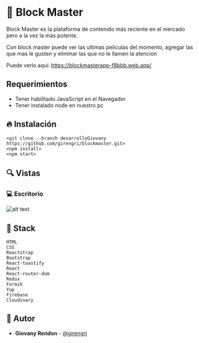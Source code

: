 # 🍿 Block Master


Block Master es la plataforma de contenido más reciente en el mercado pero a la vez la más potente.&nbsp; &nbsp; &nbsp;&nbsp;

Con block master puede ver las ultimas peliculas del momento, agregar las que mas le gusten y eliminar las que no le llamen la atencion 


Puede verlo aquí: <https://blockmasterapp-f8bbb.web.app/>

## Requerimientos
- Tener habilitado JavaScript en el Navegador
- Tener instalado node en nuestro pc

## 🔥 Instalación

```shell
<git clone --branch desarrolloGiovany https://github.com/girengri/blockmaster.git>
<npm install>
<npm start>
```

## 🔍 Vistas 

### 💻 Escritorio
  
 ![alt text](https://res.cloudinary.com/girengri/image/upload/v1645146253/blockmasterimagenes/screencapture-blockmasterapp-f8bbb-web-app-2022-02-17-20_03_11_giwxli.png)



## 📌 Stack

```shell
HTML
CSS
Reactstrap
Bootstrap
React-toastify
React
React-router-dom
Redux
Formik
Yup
Firebase
Cloudinary
```

## 🌟 Autor

* **Giovany Rendon**  - [@girengri](https://github.com/girengri)
